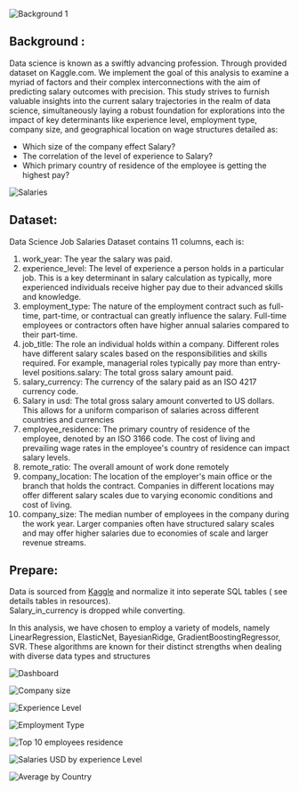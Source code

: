 ![Background 1](https://github.com/lisahh986/Data-Science-Salary-Prediction/assets/119891031/62e1a71c-7a69-41a8-bcec-6d49e4fdc648)  

## Background : 
Data science is known as a swiftly advancing profession. Through provided dataset on Kaggle.com.
We implement the goal of this analysis to examine a myriad of factors and their complex interconnections with the aim of predicting salary outcomes with precision.
This study strives to furnish valuable insights into the current salary trajectories in the realm of data science, simultaneously laying a robust foundation for explorations into the impact of key determinants like experience level, employment type, company size, and geographical location on wage structures detailed as:
* Which size of the company effect Salary?
* The correlation of the level of experience to Salary?
* Which primary country of residence of the employee is getting the highest pay?

![Salaries](https://github.com/lisahh986/Data-Science-Salary-Prediction/assets/119891031/38c36d41-1ff3-4ea7-bf41-f0f38c050dcf)


## Dataset:
Data Science Job Salaries Dataset contains 11 columns, each is:
1.	work_year: The year the salary was paid.
2.	experience_level: The level of experience a person holds in a particular job. This is a key determinant in salary calculation as typically, more experienced individuals receive higher pay due to their advanced skills and knowledge.
3.	employment_type: The nature of the employment contract such as full-time, part-time, or contractual can greatly influence the salary. Full-time employees or contractors often have higher annual salaries compared to their part-time.  
4.	job_title: The role an individual holds within a company. Different roles have different salary scales based on the responsibilities and skills required. For example, managerial roles typically pay more than entry-level positions.salary: The total gross salary amount paid.
5.	salary_currency: The currency of the salary paid as an ISO 4217 currency code.
6.	Salary in usd: The total gross salary amount converted to US dollars. This allows for a uniform comparison of salaries across different countries and currencies
7.	employee_residence: The primary country of residence of the employee, denoted by an ISO 3166 code. The cost of living and prevailing wage rates in the employee's country of residence can impact salary levels.
8.	remote_ratio: The overall amount of work done remotely
9.	company_location: The location of the employer's main office or the branch that holds the contract. Companies in different locations may offer different salary scales due to varying economic conditions and cost of living.
10.	company_size: The median number of employees in the company during the work year. Larger companies often have structured salary scales and may offer higher salaries due to economies of scale and larger revenue streams.

## Prepare:
Data is sourced from [Kaggle](https://www.kaggle.com/datasets/arnabchaki/data-science-salaries-2023)  and normalize it into seperate SQL tables ( see details tables in resources).  
Salary_in_currency is dropped while converting.

In this analysis, we have chosen to employ a variety of models, namely LinearRegression, ElasticNet, BayesianRidge, GradientBoostingRegressor, SVR. These algorithms are known for their distinct strengths when dealing with diverse data types and structures 


![Dashboard](https://github.com/lisahh986/Data-Science-Salary-Prediction/assets/119891031/96ce719e-39cb-4c6c-86cd-4a0ccbadffcf)


![Company size](https://github.com/lisahh986/Data-Science-Salary-Prediction/assets/119891031/4fa2068e-5c33-4bb8-b0b4-8f8e179b4782)

![Experience Level](https://github.com/lisahh986/Data-Science-Salary-Prediction/assets/119891031/7ded629d-8d0a-4e71-901c-dbf0b324b0f5)

![Employment Type](https://github.com/lisahh986/Data-Science-Salary-Prediction/assets/119891031/bea55a58-5ffe-42a8-b326-8655e2511d32)

![Top 10 employees residence](https://github.com/lisahh986/Data-Science-Salary-Prediction/assets/119891031/440f5ea7-bbb5-4555-a3d8-cd7a3d0a30cb)

![Salaries USD by experience Level](https://github.com/lisahh986/Data-Science-Salary-Prediction/assets/119891031/63c9eb92-cbe0-440a-92f8-943f1e282c28)

![Average by Country](https://github.com/lisahh986/Data-Science-Salary-Prediction/assets/119891031/b8429754-f0b0-439e-ae15-cd54e020422c)






